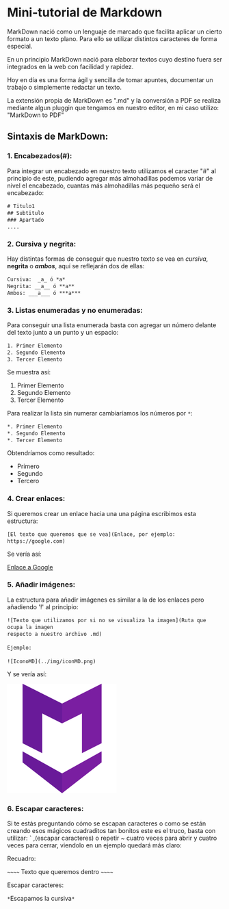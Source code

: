 # Mini-tutorial de Markdown

MarkDown nació como un lenguaje de marcado que facilita aplicar un cierto formato a un texto plano. Para ello se utilizar distintos caracteres de forma especial.

En un principio MarkDown nació para elaborar textos cuyo destino fuera ser integrados en la web con facilidad y rapidez.

Hoy en día es una forma ágil y sencilla de tomar apuntes, documentar un trabajo o simplemente redactar un texto.

La extensión propia de MarkDown es ".md" y la conversión a PDF se realiza mediante algun pluggin que tengamos en nuestro editor, en mi caso utilizo: "MarkDown to PDF"

## Sintaxis de MarkDown:

### 1. Encabezados(#):

Para integrar un encabezado en nuestro texto utilizamos el caracter "#" al principio de este, pudiendo agregar más almohadillas podemos variar de nivel el encabezado, cuantas más almohadillas más pequeño será el encabezado:

~~~~
# Titulo1
## Subtitulo
### Apartado
....
~~~~

### 2. Cursiva y negrita:

Hay distintas formas de conseguir que nuestro texto se vea en _cursiva_, __negrita__ o ___ambos___, aquí se reflejarán dos de ellas:

~~~~
Cursiva:  _a_ ó *a*
Negrita: __a__ ó **a**
Ambos: ___a___ ó ***a***
~~~~

### 3. Listas enumeradas y no enumeradas:

Para conseguir una lista enumerada basta con agregar un número delante del texto junto a un punto y un espacio:

~~~~
1. Primer Elemento
2. Segundo Elemento
3. Tercer Elemento
~~~~

Se muestra así:

1. Primer Elemento
2. Segundo Elemento
3. Tercer Elemento

Para realizar la lista sin numerar cambiaríamos los números por `*`:

~~~~
*. Primer Elemento
*. Segundo Elemento
*. Tercer Elemento
~~~~

 Obtendríamos como resultado:

 * Primero
 * Segundo
 * Tercero

### 4. Crear enlaces:

Si queremos crear un enlace hacia una una página escribimos esta estructura:

~~~~
[El texto que queremos que se vea](Enlace, por ejemplo: https://google.com)
~~~~

Se vería así:

[Enlace a Google](https://google.com)

### 5. Añadir imágenes:

La estructura para añadir imágenes es similar a la de los enlaces pero añadiendo '!' al principio:

~~~~
![Texto que utilizamos por si no se visualiza la imagen](Ruta que ocupa la imagen
respecto a nuestro archivo .md)

Ejemplo:

![IconoMD](../img/iconMD.png)
~~~~

Y se vería así:

![IconoMD](../img/iconMD.png)

### 6. Escapar caracteres:

Si te estás preguntando cómo se escapan caracteres o como se están creando esos mágicos cuadraditos tan bonitos este es el truco, basta con utilizar: **`** ,(escapar caracteres) o repetir ~ cuatro veces para abrir y cuatro veces para cerrar, viendolo en un ejemplo quedará más claro:

Recuadro:

`~~~~`
Texto que queremos dentro
`~~~~`

Escapar caracteres:

`*`Escapamos la cursiva`*`
